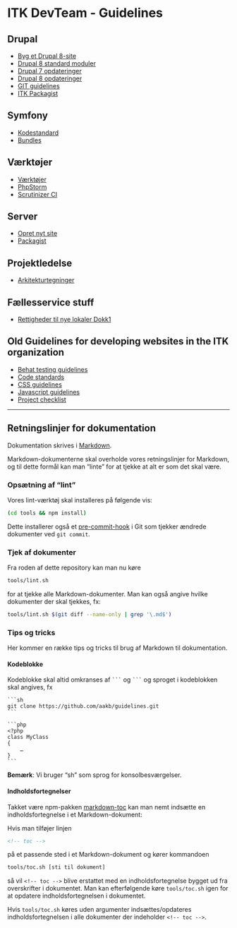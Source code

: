 # ITK DevTeam - Guidelines

## Drupal

* [Byg et Drupal 8-site](docs/drupal8-build-a-site.md)
* [Drupal 8 standard moduler](docs/d8-modules.md)
* [Drupal 7 opdateringer](docs/d7-updates.md)
* [Drupal 8 opdateringer](docs/d8-updates.md)
* [GIT guidelines](docs/git-guidelines.md)
* [ITK Packagist](docs/itk-packagist-guidelines.md)

## Symfony

* [Kodestandard](docs/symfony-kodestandard.md)
* [Bundles](docs/symfony-bundles.md)

## Værktøjer

* [Værktøjer](docs/tools.md)
* [PhpStorm](docs/phpstorm.md)
* [Scrutinizer CI](docs/scrutinizer.md)

## Server

* [Opret nyt site](docs/server/opret_nyt_site.md)
* [Packagist](docs/server/packagist.md)

## Projektledelse

* [Arkitekturtegninger](docs/architectures.md)

## Fællesservice stuff
* [Rettigheder til nye lokaler Dokk1](docs/Nye_lokaler_rettigheder)

## Old Guidelines for developing websites in the ITK organization

* [Behat testing guidelines](docs/old/behat-testing.md)
* [Code standards](docs/old/code-standards.md)
* [CSS guidelines](docs/old/css-guidelines.md)
* [Javascript guidelines](docs/old/js-guidelines.md)
* [Project checklist](docs/old/project-checklist.md)

--------------------------------------------------------------------------------

## Retningslinjer for dokumentation

Dokumentation skrives i [Markdown](https://guides.github.com/features/mastering-markdown/).

Markdown-dokumenterne skal overholde vores retningslinjer for
Markdown, og til dette formål kan man “linte” for at tjekke at alt er
som det skal være.

### Opsætning af “lint”

Vores lint-værktøj skal installeres på følgende vis:

```sh
(cd tools && npm install)
```

Dette installerer også et
[pre-commit-hook](https://git-scm.com/book/gr/v2/Customizing-Git-Git-Hooks)
i Git som tjekker ændrede dokumenter ved `git commit`.

### Tjek af dokumenter

Fra roden af dette repository kan man nu køre

```sh
tools/lint.sh
```

for at tjekke alle Markdown-dokumenter. Man kan også angive hvilke
dokumenter der skal tjekkes, fx:

```sh
tools/lint.sh $(git diff --name-only | grep '\.md$')
```

### Tips og tricks

Her kommer en række tips og tricks til brug af Markdown til dokumentation.

#### Kodeblokke

Kodeblokke skal altid omkranses af `` ``` `` og `` ``` `` og sproget i
kodeblokken skal angives, fx

    ```sh
    git clone https://github.com/aakb/guidelines.git
    ```

    ```php
    <?php
    class MyClass
    {
        …
    }
    ```

**Bemærk**: Vi bruger “sh” som sprog for konsolbesværgelser.

#### Indholdsfortegnelser

Takket være npm-pakken
[markdown-toc](https://www.npmjs.com/package/markdown-toc) kan man
nemt indsætte en indholdsfortegnelse i et Markdown-dokument:

Hvis man tilføjer linjen

```markdown
<!-- toc -->
```

på et passende sted i et Markdown-dokument og kører kommandoen

```sh
tools/toc.sh [sti til dokument]
```

så vil `<!-- toc -->` blive erstattet med en indholdsfortegnelse
bygget ud fra overskrifter i dokumentet. Man kan efterfølgende køre
`tools/toc.sh` igen for at opdatere indholdsfortegnelsen i dokumentet.

Hvis `tools/toc.sh` køres uden argumenter indsættes/opdateres
indholdsfortegnelsen i alle dokumenter der indeholder `<!-- toc -->`.
